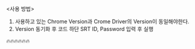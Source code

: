 <사용 방법>

1. 사용하고 있는 Chrome Version과 Crome Driver의 Version이 동일해야한다.
2. Version 동기화 후 코드 하단 SRT ID, Password 입력 후 실행

🔥🔥🔥🔥🔥🔥
